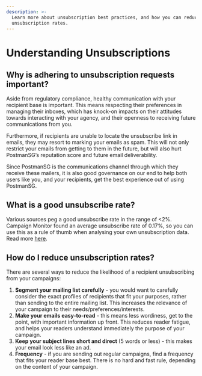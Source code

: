 ```yaml
---
description: >-
  Learn more about unsubscription best practices, and how you can reduce your
  unsubscription rates.
---
```


# Understanding Unsubscriptions

## **Why is adhering to unsubscription requests important?**

Aside from regulatory compliance, healthy communication with your recipient base is important. This means respecting their preferences in managing their inboxes, which has knock-on impacts on their attitudes towards interacting with your agency, and their openness to receiving future communications from you.

Furthermore, if recipients are unable to locate the unsubscribe link in emails, they may resort to marking your emails as spam. This will not only restrict your emails from getting to them in the future, but will also hurt PostmanSG’s reputation score and future email deliverability.

Since PostmanSG is the communications channel through which they receive these mailers, it is also good governance on our end to help both users like you, and your recipients, get the best experience out of using PostmanSG.

## **What is a good unsubscribe rate?**

Various sources peg a good unsubscribe rate in the range of <2%. Campaign Monitor found an average unsubscribe rate of 0.17%, so you can use this as a rule of thumb when analysing your own unsubscription data. Read more [here](https://www.campaignmonitor.com/resources/knowledge-base/what-is-a-good-unsubscribe-rate/).

## **How do I reduce unsubscription rates?**

There are several ways to reduce the likelihood of a recipient unsubscribing from your campaigns:

1. **Segment your mailing list carefully** - you would want to carefully consider the exact profiles of recipients that fit your purposes, rather than sending to the entire mailing list. This increases the relevance of your campaign to their needs/preferences/interests.
2. **Make your emails easy-to-read** - this means less wordiness, get to the point, with important information up front. This reduces reader fatigue, and helps your readers understand immediately the purpose of your campaign.
3. **Keep your subject lines short and direct** (5 words or less) - this makes your email look less like an ad.
4. **Frequency** - if you are sending out regular campaigns, find a frequency that fits your reader base best. There is no hard and fast rule, depending on the content of your campaign.
